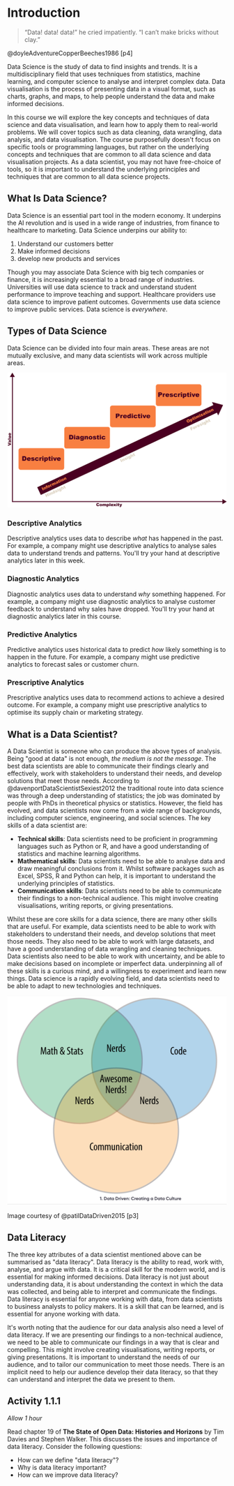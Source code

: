 # Introduction

> “Data! data! data!” he cried impatiently. “I can’t make bricks without clay.”

@doyleAdventureCopperBeeches1986 [p4]

Data Science is the study of data to find insights and trends. It is a
multidisciplinary field that uses techniques from statistics, machine learning,
and computer science to analyse and interpret complex data. Data visualisation
is the process of presenting data in a visual format, such as charts, graphs,
and maps, to help people understand the data and make informed decisions.

In this course we will explore the key concepts and techniques of data science
and data visualisation, and learn how to apply them to real-world problems. We
will cover topics such as data cleaning, data wrangling, data analysis, and data
visualisation. The course purposefully doesn't focus on specific tools or
programming languages, but rather on the underlying concepts and techniques that
are common to all data science and data visualisation projects. As a data
scientist, you may not have free-choice of tools, so it is important to
understand the underlying principles and techniques that are common to all data
science projects.

## What Is Data Science?

Data Science is an essential part tool in the modern economy. It underpins the
AI revolution and is used in a wide range of industries, from finance to
healthcare to marketing. Data Science underpins our ability to:

1. Understand our customers better
2. Make informed decisions
3. develop new products and services

<!--TODO: add examples-->

Though you may associate Data Science with big tech companies or finance, it is
increasingly essential to a broad range of industries. Universities will use
data science to track and understand student performance to improve teaching and
support. Healthcare providers use data science to improve patient outcomes.
Governments use data science to improve public services. Data science is
_everywhere_.

## Types of Data Science

Data Science can be divided into four main areas. These areas are not mutually
exclusive, and many data scientists will work across multiple areas.

![Types of Data Science](Assets/Analytics_types.png)

### Descriptive Analytics

Descriptive analytics uses data to describe _what_ has happened in the past. For
example, a company might use descriptive analytics to analyse sales data to
understand trends and patterns. You'll try your hand at descriptive analytics
later in this week.

### Diagnostic Analytics

Diagnostic analytics uses data to understand _why_ something happened. For
example, a company might use diagnostic analytics to analyse customer feedback
to understand why sales have dropped. You'll try your hand at diagnostic
analytics later in this course.

### Predictive Analytics

Predictive analytics uses historical data to predict _how_ likely something is
to happen in the future. For example, a company might use predictive analytics
to forecast sales or customer churn.

### Prescriptive Analytics

Prescriptive analytics uses data to recommend actions to achieve a desired
outcome. For example, a company might use prescriptive analytics to optimise its
supply chain or marketing strategy.

## What is a Data Scientist?

A Data Scientist is someone who can produce the above types of analysis. Being
"good at data" is not enough, _the medium is not the message_. The best data
scientists are able to communicate their findings clearly and effectively, work
with stakeholders to understand their needs, and develop solutions that meet
those needs. According to @davenportDataScientistSexiest2012 the traditional
route into data science was through a deep understanding of statistics; the job
was dominated by people with PhDs in theoretical physics or statistics. However,
the field has evolved, and data scientists now come from a wide range of
backgrounds, including computer science, engineering, and social sciences. The
key skills of a data scientist are:

- **Technical skills**: Data scientists need to be proficient in programming
  languages such as Python or R, and have a good understanding of statistics and
  machine learning algorithms.
- **Mathematical skills**: Data scientists need to be able to analyse data and
  draw meaningful conclusions from it. Whilst software packages such as Excel,
  SPSS, R and Python can help, it is important to understand the underlying
  principles of statistics.
- **Communication skills**: Data scientists need to be able to communicate their
  findings to a non-technical audience. This might involve creating
  visualisations, writing reports, or giving presentations.

Whilst these are core skills for a data science, there are many other skills
that are useful. For example, data scientists need to be able to work with
stakeholders to understand their needs, and develop solutions that meet those
needs. They also need to be able to work with large datasets, and have a good
understanding of data wrangling and cleaning techniques. Data scientists also
need to be able to work with uncertainty, and be able to make decisions based on
incomplete or imperfect data. underpinning all of these skills is a curious
mind, and a willingness to experiment and learn new things. Data science is a
rapidly evolving field, and data scientists need to be able to adapt to new
technologies and techniques.

![The attributes of a Data Scientist](Assets/DataScientistAttributes.png)

Image courtesy of @patilDataDriven2015 [p3]

## Data Literacy

The three key attributes of a data scientist mentioned above can be summarised
as "data literacy". Data literacy is the ability to read, work with, analyse,
and argue with data. It is a critical skill for the modern world, and is
essential for making informed decisions. Data literacy is not just about
understanding data, it is about understanding the context in which the data was
collected, and being able to interpret and communicate the findings. Data
literacy is essential for anyone working with data, from data scientists to
business analysts to policy makers. It is a skill that can be learned, and is
essential for anyone working with data.

It's worth noting that the audience for our data analysis also need a level of
data literacy. If we are presenting our findings to a non-technical audience, we
need to be able to communicate our findings in a way that is clear and
compelling. This might involve creating visualisations, writing reports, or
giving presentations. It is important to understand the needs of our audience,
and to tailor our communication to meet those needs. There is an implicit need
to help our audience develop their data literacy, so that they can understand
and interpret the data we present to them.

## Activity 1.1.1

_Allow 1 hour_

Read chapter 19 of **The State of Open Data: Histories and Horizons** by Tim
Davies and Stephen Walker. This discusses the issues and importance of data
literacy. Consider the following questions:

- How can we define "data literacy"?
- Why is data literacy important?
- How can we improve data literacy?
